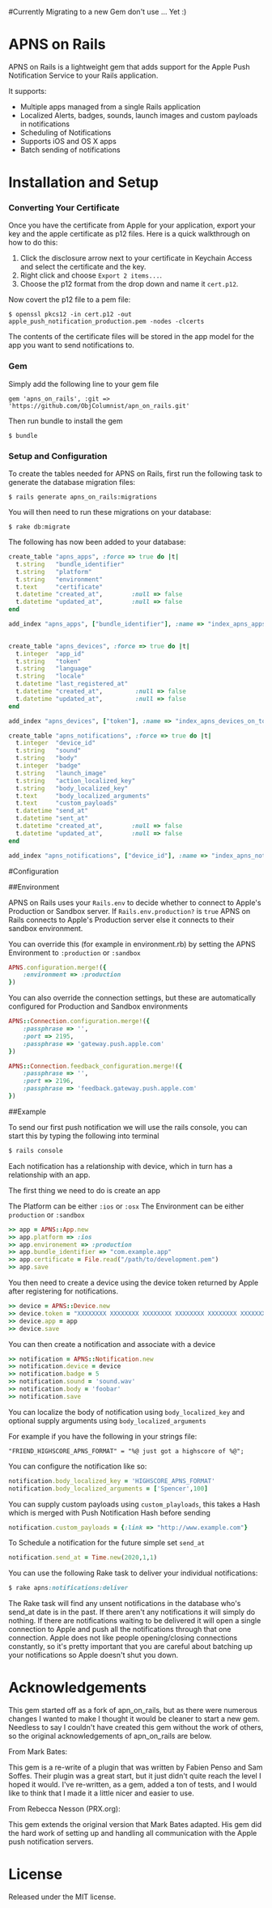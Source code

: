 #Currently Migrating to a new Gem don't use ... Yet :)

# APNS on Rails

APNS on Rails is a lightweight gem that adds support for the Apple Push Notification Service to your Rails application.  

It supports:
 
* Multiple apps managed from a single Rails application
* Localized Alerts, badges, sounds, launch images and custom payloads in notifications
* Scheduling of Notifications
* Supports iOS and OS X apps
* Batch sending of notifications


# Installation and Setup

### Converting Your Certificate

Once you have the certificate from Apple for your application, export your key and the apple certificate as p12 files. Here is a quick walkthrough on how to do this:

1. Click the disclosure arrow next to your certificate in Keychain Access and select the certificate and the key. 
2. Right click and choose `Export 2 items...`. 
3. Choose the p12 format from the drop down and name it `cert.p12`. 

Now covert the p12 file to a pem file:

	$ openssl pkcs12 -in cert.p12 -out apple_push_notification_production.pem -nodes -clcerts

The contents of the certificate files will be stored in the app model for the app you want to send notifications to.

### Gem

Simply add the following line to your gem file

	gem 'apns_on_rails', :git => 'https://github.com/ObjColumnist/apn_on_rails.git'
	
Then run bundle to install the gem

	$ bundle

### Setup and Configuration

To create the tables needed for APNS on Rails, first run the following task to generate the database migration files:

	$ rails generate apns_on_rails:migrations
	
You will then need to run these migrations on your database:

	$ rake db:migrate

The following has now been added to your database:

```ruby
create_table "apns_apps", :force => true do |t|
  t.string   "bundle_identifier"
  t.string   "platform"
  t.string   "environment"
  t.text     "certificate"
  t.datetime "created_at",        :null => false
  t.datetime "updated_at",        :null => false
end

add_index "apns_apps", ["bundle_identifier"], :name => "index_apns_apps_on_bundle_identifier"
   

create_table "apns_devices", :force => true do |t|
  t.integer  "app_id"
  t.string   "token"
  t.string   "language"
  t.string   "locale"
  t.datetime "last_registered_at"
  t.datetime "created_at",         :null => false
  t.datetime "updated_at",         :null => false
end

add_index "apns_devices", ["token"], :name => "index_apns_devices_on_token"

create_table "apns_notifications", :force => true do |t|
  t.integer  "device_id"
  t.string   "sound"
  t.string   "body"
  t.integer  "badge"
  t.string   "launch_image"
  t.string   "action_localized_key"
  t.string   "body_localized_key"
  t.text     "body_localized_arguments"
  t.text     "custom_payloads"
  t.datetime "send_at"
  t.datetime "sent_at"
  t.datetime "created_at",        :null => false
  t.datetime "updated_at",        :null => false
end

add_index "apns_notifications", ["device_id"], :name => "index_apns_notifications_on_device_id"
```
#Configuration

##Environment

APNS on Rails uses your `Rails.env` to decide whether to connect to Apple's Production or Sandbox server. If `Rails.env.production?` is `true` APNS on Rails connects to Apple's Production server else it connects to their sandbox environment.

You can override this (for example in environment.rb) by setting the APNS Environment to `:production` or `:sandbox`
```ruby
APNS.configuration.merge!({
	:environment => :production
})
```

You can also override the connection settings, but these are automatically configured for Production and Sandbox environments
```ruby
APNS::Connection.configuration.merge!({
	:passphrase => '',
	:port => 2195,
	:passphrase => 'gateway.push.apple.com'
})

APNS::Connection.feedback_configuration.merge!({
	:passphrase => '',
	:port => 2196,
	:passphrase => 'feedback.gateway.push.apple.com'
})
```

##Example

To send our first push notification we will use the rails console, you can start this by typing the following into terminal
```ruby
$ rails console
```

Each notification has a relationship with device, which in turn has a relationship with an app.

The first thing we need to do is create an app

The Platform can be either `:ios` or `:osx`
The Environment can be either `production` or `:sandbox`

```ruby
>> app = APNS::App.new
>> app.platform => :ios
>> app.environement => :production
>> app.bundle_identifier => "com.example.app"
>> app.certificate = File.read("/path/to/development.pem")
>> app.save
```
You then need to create a device using the device token returned by Apple after registering for notifications.

```ruby
>> device = APNS::Device.new
>> device.token = "XXXXXXXX XXXXXXXX XXXXXXXX XXXXXXXX XXXXXXXX XXXXXXXX XXXXXXXX XXXXXXXX"
>> device.app = app
>> device.save
```

You can then create a notification and associate with a device

```ruby
>> notification = APNS::Notification.new
>> notification.device = device
>> notification.badge = 5
>> notification.sound = 'sound.wav'
>> notification.body = 'foobar'
>> notification.save
```

You can localize the body of notification using `body_localized_key` and optional supply arguments using `body_localized_arguments`

For example if you have the following in your strings file:

	"FRIEND_HIGHSCORE_APNS_FORMAT" = "%@ just got a highscore of %@";
	
You can configure the notification like so:

```ruby
notification.body_localized_key = 'HIGHSCORE_APNS_FORMAT'
notification.body_localized_arguments = ['Spencer',100]
```

You can supply custom payloads using `custom_playloads`, this takes a Hash which is merged with Push Notification Hash before sending

```ruby
notification.custom_payloads = {:link => "http://www.example.com"}
```

To Schedule a notification for the future simple set `send_at`

```ruby
notification.send_at = Time.new(2020,1,1)
```


You can use the following Rake task to deliver your individual notifications:
```ruby
$ rake apns:notifications:deliver
```
The Rake task will find any unsent notifications in the database who's send_at date is in the past. If there aren't any notifications it will simply do nothing. If there are notifications waiting to be delivered it will open a single connection to Apple and push all the notifications through that one connection. Apple does not like people opening/closing connections constantly, so it's pretty important that you are careful about batching up your notifications so Apple doesn't shut you down.


# Acknowledgements

This gem started off as a fork of apn_on_rails, but as there were numerous changes I wanted to make I thought it would be cleaner to start a new gem. Needless to say I couldn't have created this gem without the work of others, so the original acknowledgements of apn_on_rails are below.

From Mark Bates: 

This gem is a re-write of a plugin that was written by Fabien Penso and Sam Soffes.
Their plugin was a great start, but it just didn't quite reach the level I hoped it would.
I've re-written, as a gem, added a ton of tests, and I would like to think that I made it
a little nicer and easier to use.

From Rebecca Nesson (PRX.org): 

This gem extends the original version that Mark Bates adapted.  His gem did the hard
work of setting up and handling all communication with the Apple push notification servers.

# License

Released under the MIT license.
